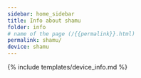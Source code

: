 ```yaml
---
sidebar: home_sidebar
title: Info about shamu
folder: info
# name of the page (/{{permalink}}.html)
permalink: shamu/
device: shamu
---
```

{% include templates/device_info.md %}
